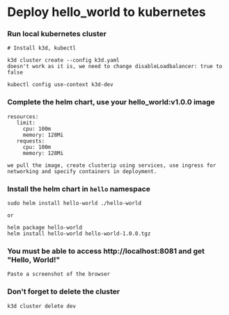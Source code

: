 # Deploy hello_world to kubernetes

### Run local kubernetes cluster
```
# Install k3d, kubectl

k3d cluster create --config k3d.yaml
doesn't work as it is, we need to change disableLoadbalancer: true to false

kubectl config use-context k3d-dev
```

### Complete the helm chart, use your hello_world:v1.0.0 image
```
resources: 
   limit:
     cpu: 100m
     memory: 128Mi
   requests:
     cpu: 100m
     memory: 128Mi
     
we pull the image, create clusterip using services, use ingress for networking and specify containers in deployment.

```

### Install the helm chart in `hello` namespace
```
sudo helm install hello-world ./hello-world

or

helm package hello-world
helm install hello-world hello-world-1.0.0.tgz

```

### You must be able to access http://localhost:8081 and get "Hello, World!"
```
Paste a screenshot of the browser

```

### Don't forget to delete the cluster
```
k3d cluster delete dev
```

